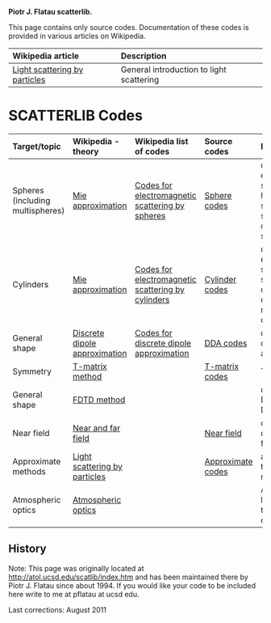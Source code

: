 **Piotr J. Flatau scatterlib.**

This page contains only source codes. Documentation of these codes is provided in various articles on Wikipedia.

|Wikipedia article| Description|
|:----------------|:-----------|
| [Light scattering by particles](http://en.wikipedia.org/wiki/Light_scattering_by_particles)| General introduction to light scattering|

# SCATTERLIB Codes #

| Target/topic | Wikipedia - theory | Wikipedia list of codes | Source codes | Description|
|:-------------|:-------------------|:------------------------|:-------------|:-----------|
|Spheres (including multispheres)| [Mie approximation](http://en.wikipedia.org/wiki/Mie_theory)|[Codes for electromagnetic scattering by spheres](http://en.wikipedia.org/wiki/Codes_for_electromagnetic_scattering_by_spheres) |[Sphere codes](http://code.google.com/p/scatterlib/wiki/Spheres)| codes for electromagnetic scattering by a homogeneous sphere, layered sphere, and cluster of spheres |
|Cylinders     | [Mie approximation](http://en.wikipedia.org/wiki/Mie_theory)|[Codes for electromagnetic scattering by cylinders](http://en.wikipedia.org/wiki/Codes_for_electromagnetic_scattering_by_cylinders) | [Cylinder codes](http://code.google.com/p/scatterlib/wiki/Cylinders) | codes for electromagnetic scattering by a single cylinder, cluster of cylinders, and multilayerd cylinders|
|General shape | [Discrete dipole approximation](http://en.wikipedia.org/wiki/Discrete_dipole_approximation)|[Codes for discrete dipole approximation](http://en.wikipedia.org/wiki/Discrete_dipole_approximation_codes) | [DDA codes](http://code.google.com/p/scatterlib/wiki/DDA)| codes for discrete dipole approximation|
|Symmetry      | [T-matrix method](http://en.wikipedia.org/wiki/T-matrix_method) |                         |[T-matrix codes](http://code.google.com/p/scatterlib/wiki/Tmatrix) | T-matrix codes|
|General shape |[FDTD method](http://en.wikipedia.org/wiki/Finite-difference_time-domain_method)|                         |              |codes for Finite Difference Time Domain|
| Near field   | [Near and far field](http://en.wikipedia.org/wiki/Near_and_far_field)|                         |[Near field](http://code.google.com/p/scatterlib/wiki/Nearfield) |codes to calculate near field|
| Approximate methods  | [Light scattering by particles](http://en.wikipedia.org/wiki/Light_scattering_by_particles)|                         | [Approximate codes](http://code.google.com/p/scatterlib/wiki/Approximations)  |approximation to exact methods|
| Atmospheric optics  | [Atmospheric optics](http://en.wikipedia.org/wiki/Atmospheric_optics)|                         |              |Application of light scattering to atmospheric optics|


## History ##

Note: This page was originally located at http://atol.ucsd.edu/scatlib/index.htm and has been maintained there by Piotr J. Flatau since about 1994. If you would like your code to be included here write to me at pflatau at ucsd edu.

Last corrections: August 2011
